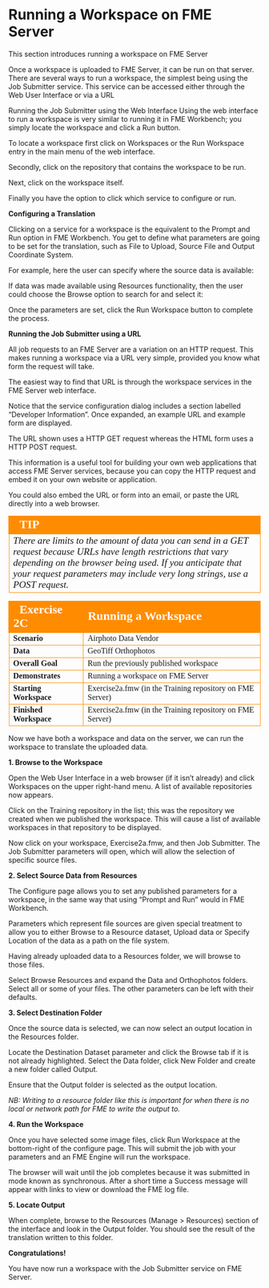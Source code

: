 # Running a Workspace on FME Server

This section introduces running a workspace on FME Server

Once a workspace is uploaded to FME Server, it can be run on that server. There are several ways to run a workspace, the simplest being using the Job Submitter service.
This service can be accessed either through the Web User Interface or via a URL

Running the Job Submitter using the Web Interface Using the web interface to run a workspace is very similar to running it in FME Workbench; you simply locate the workspace and click a Run button.

To locate a workspace first click on Workspaces or the Run Workspace entry in the main menu of the web interface.

Secondly, click on the repository that contains the workspace to be run.

Next, click on the workspace itself.

Finally you have the option to click which service to configure or run.

**Configuring a Translation**

Clicking on a service for a workspace is the equivalent to the Prompt and Run option in FME Workbench. You get to define what parameters are going to be set for the translation, such as File to Upload, Source File and Output Coordinate System.

For example, here the user can specify where the source data is available:

If data was made available using Resources functionality, then the user could choose the Browse option to search for and select it:

Once the parameters are set, click the Run Workspace button to complete the process.

**Running the Job Submitter using a URL**

All job requests to an FME Server are a variation on an HTTP request. This makes running a workspace via a URL very simple, provided you know what form the request will take.

The easiest way to find that URL is through the workspace services in the FME Server web interface.

Notice that the service configuration dialog includes a section labelled “Developer Information”.
Once expanded, an example URL and example form are displayed.

The URL shown uses a HTTP GET request whereas the HTML form uses a HTTP POST request.

This information is a useful tool for building your own web applications that access FME Server services, because you can copy the HTTP request and embed it on your own website or application.

You could also embed the URL or form into an email, or paste the URL directly into a web browser.

<table style="border-spacing: 0px">
<tr>
<td style="vertical-align:middle;background-color:darkorange;border: 2px solid darkorange">
<i class="fa fa-info-circle fa-lg fa-pull-left fa-fw" style="color:white;padding-right: 12px;vertical-align:text-top"></i>
<span style="color:white;font-size:x-large;font-weight: bold;font-family:serif">TIP</span>
</td>
</tr>

<tr>
<td style="border: 1px solid darkorange">
<span style="font-family:serif; font-style:italic; font-size:larger">
There are limits to the amount of data you can send in a GET request because URLs
have length restrictions that vary depending on the browser being used. If you
anticipate that your request parameters may include very long strings, use a POST
request.
</span>
</td>
</tr>
</table>

<table style="border-spacing: 0px;border-collapse: collapse;font-family:serif">
<tr>
<td style="vertical-align:middle;background-color:darkorange;border: 2px solid darkorange">
<i class="fa fa-cogs fa-lg fa-pull-left fa-fw" style="color:white;padding-right: 12px;vertical-align:text-top"></i>
<span style="color:white;font-size:x-large;font-weight: bold">Exercise 2C </span>
</td>
<td style="border: 2px solid darkorange;background-color:darkorange;color:white">
<span style="color:white;font-size:x-large;font-weight: bold">Running a Workspace</span>
</td>
</tr>

<tr>
<td style="border: 1px solid darkorange; font-weight: bold">Scenario</td>
<td style="border: 1px solid darkorange">Airphoto Data Vendor</td>
</tr>

<tr>
<td style="border: 1px solid darkorange; font-weight: bold">Data</td>
<td style="border: 1px solid darkorange">GeoTiff Orthophotos</td>
</tr>

<tr>
<td style="border: 1px solid darkorange; font-weight: bold">Overall Goal</td>
<td style="border: 1px solid darkorange">Run the previously published workspace</td>
</tr>

<tr>
<td style="border: 1px solid darkorange; font-weight: bold">Demonstrates</td>
<td style="border: 1px solid darkorange">Running a workspace on FME Server</td>
</tr>

<tr>
<td style="border: 1px solid darkorange; font-weight: bold">Starting Workspace</td>
<td style="border: 1px solid darkorange">Exercise2a.fmw
(in
the
Training
repository
on
FME
Server)</td>
</tr>

<tr>
<td style="border: 1px solid darkorange; font-weight: bold">Finished Workspace</td>
<td style="border: 1px solid darkorange">Exercise2a.fmw
(in
the
Training
repository
on
FME
Server)</td>
</tr>

</table>

Now we have both a workspace and data on the server, we can run the workspace to translate the uploaded data.

**1. Browse to the Workspace**

Open the Web User Interface in a web browser (if it isn’t already) and click Workspaces on the upper right-hand menu. A list of available repositories now appears.

Click on the Training repository in the list; this was the repository we created when we published the workspace. This will cause a list of available workspaces in that repository to be displayed.

Now click on your workspace, Exercise2a.fmw, and then Job Submitter. The Job Submitter parameters will open, which will allow the selection of specific source files.

**2. Select Source Data from Resources**

The Configure page allows you to set any published parameters for a workspace, in the same way that using “Prompt and Run” would in FME Workbench.

Parameters which represent file sources are given special treatment to allow you to either Browse to a Resource dataset, Upload data or Specify Location of the data as a path on the file system.

Having already uploaded data to a Resources folder, we will browse to those files.

Select Browse Resources and expand the Data and Orthophotos folders. Select all or some of your files. The other parameters can be left with their defaults.

**3. Select Destination Folder**

Once the source data is selected, we can now select an output location in the Resources folder.

Locate the Destination Dataset parameter and click the Browse tab if it is not already highlighted. Select the Data folder, click New Folder and create a new folder called Output.

Ensure that the Output folder is selected as the output location.

*NB: Writing to a resource folder like this is important for when there is no local or network path for FME to write the output to.*

**4. Run the Workspace**

Once you have selected some image files, click Run Workspace at the bottom-right of the configure page. This will submit the job with your parameters and an FME Engine will run the workspace.

The browser will wait until the job completes because it was submitted in mode known as synchronous. After a short time a Success message will appear with links to view or download the FME log file.

**5. Locate Output**

When complete, browse to the Resources (Manage > Resources) section of the interface and look in the Output folder. You should see the result of the translation written to this folder.

**Congratulations!**

You have now run a workspace with the Job Submitter service on FME Server.